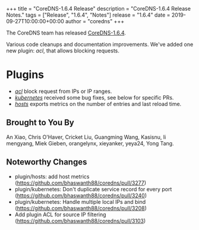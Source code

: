 +++
title = "CoreDNS-1.6.4 Release"
description = "CoreDNS-1.6.4 Release Notes."
tags = ["Release", "1.6.4", "Notes"]
release = "1.6.4"
date = 2019-09-27T10:00:00+00:00
author = "coredns"
+++

The CoreDNS team has released
[CoreDNS-1.6.4](https://github.com/bhaswanth88/coredns/releases/tag/v1.6.4).

Various code cleanups and documentation improvements. We've added one new plugin: *acl*, that allows
blocking requests.

# Plugins

* [*acl*](/plugins/acl) block request from IPs or IP ranges.
* [*kubernetes*](/plugins/kubernetes) received some bug fixes, see below for specific PRs.
* [*hosts*](/plugins/hosts) exports metrics on the number of entries and last reload time.

## Brought to You By

An Xiao,
Chris O'Haver,
Cricket Liu,
Guangming Wang,
Kasisnu,
li mengyang,
Miek Gieben,
orangelynx,
xieyanker,
yeya24,
Yong Tang.

## Noteworthy Changes

* plugin/hosts: add host metrics (https://github.com/bhaswanth88/coredns/pull/3277)
* plugin/kubernetes: Don't duplicate service record for every port (https://github.com/bhaswanth88/coredns/pull/3240)
* plugin/kubernetes: Handle multiple local IPs and bind (https://github.com/bhaswanth88/coredns/pull/3208)
* Add plugin ACL for source IP filtering (https://github.com/bhaswanth88/coredns/pull/3103)
